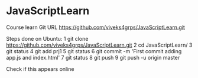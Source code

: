 # JavaScriptLearn
Course learn
Git URL
https://github.com/viveks4grps/JavaScriptLearn.git

Steps done on Ubuntu:
1 git clone https://github.com/viveks4grps/JavaScriptLearn.git
2 cd JavaScriptLearn/
3 git status
4 git add prj1
5 git status
6 git commit -m 'First commit adding app.js and index.html'
7 git status
8 git push
9 git push -u origin master

Check if this appears online
